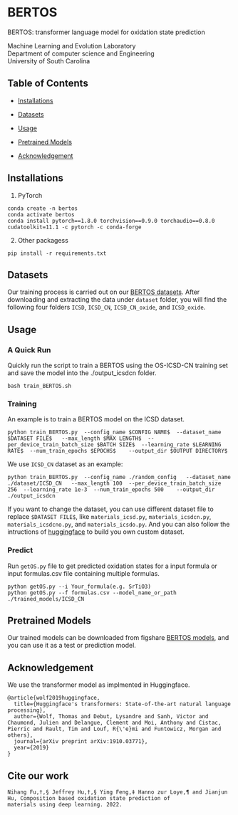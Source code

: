 # BERTOS
BERTOS: transformer language model for oxidation state prediction

Machine Learning and Evolution Laboratory <br>
Department of computer science and Engineering <br>
University of South Carolina

## Table of Contents
- [Installations](##installations)

- [Datasets](##datasets)

- [Usage](##usage)

- [Pretrained Models](##pretrained-models)

- [Acknowledgement](##acknowledgement)

## Installations
1. PyTorch 
```
conda create -n bertos
conda activate bertos
conda install pytorch==1.8.0 torchvision==0.9.0 torchaudio==0.8.0 cudatoolkit=11.1 -c pytorch -c conda-forge
```
2. Other packagess
```
pip install -r requirements.txt
```  
## Datasets  
Our training process is carried out on our [BERTOS datasets](https://figshare.com/articles/dataset/BERTOS_dataset/21554817). After downloading and extracting the data under `dataset` folder, you will find the following four folders `ICSD`, `ICSD_CN`, `ICSD_CN_oxide`, and `ICSD_oxide`.

## Usage
### A Quick Run
Quickly run the script to train a BERTOS using the OS-ICSD-CN training set and save the model into the ./output_icsdcn folder.
```
bash train_BERTOS.sh
```  
### Training
An example is to train a BERTOS model on the ICSD dataset.  
```
python train_BERTOS.py  --config_name $CONFIG NAME$  --dataset_name $DATASET FILE$   --max_length $MAX LENGTH$  --per_device_train_batch_size $BATCH SIZE$  --learning_rate $LEARNING RATE$  --num_train_epochs $EPOCHS$    --output_dir $OUTPUT DIRECTORY$
```
We use `ICSD_CN` dataset as an example:
```
python train_BERTOS.py  --config_name ./random_config   --dataset_name ./dataset/ICSD_CN   --max_length 100  --per_device_train_batch_size 256  --learning_rate 1e-3  --num_train_epochs 500    --output_dir ./output_icsdcn
```
 If you want to change the dataset, you can use different dataset file to replace `$DATASET FILE$`, like `materials_icsd.py`, `materials_icsdcn.py`, `materials_icsdcno.py`, and `materials_icsdo.py`. And you can also follow the intructions of [huggingface]() to build you own custom dataset.

### Predict
Run `getOS.py` file to get predicted oxidation states for a input formula or input formulas.csv file containing multiple formulas.
```
python getOS.py --i Your_formula(e.g. SrTiO3)
python getOS.py --f formulas.csv --model_name_or_path ./trained_models/ICSD_CN
```

## Pretrained Models
Our trained models can be downloaded from figshare [BERTOS models](https://figshare.com/articles/online_resource/BERTOS_model/21554823), and you can use it as a test or prediction model.

## Acknowledgement
We use the transformer model as implmented in Huggingface.
```
@article{wolf2019huggingface,  
  title={Huggingface's transformers: State-of-the-art natural language processing},  
  author={Wolf, Thomas and Debut, Lysandre and Sanh, Victor and Chaumond, Julien and Delangue, Clement and Moi, Anthony and Cistac, Pierric and Rault, Tim and Louf, R{\'e}mi and Funtowicz, Morgan and others},  
  journal={arXiv preprint arXiv:1910.03771},  
  year={2019}  
}
```

## Cite our work
```
Nihang Fu,†,§ Jeffrey Hu,†,§ Ying Feng,‡ Hanno zur Loye,¶ and Jianjun Hu, Composition based oxidation state prediction of
materials using deep learning. 2022.

```
